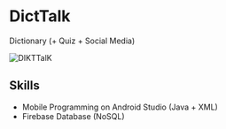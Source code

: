 # DictTalk
Dictionary (+ Quiz + Social Media)

<img src="https://lh3.googleusercontent.com/DpRs2Ls51N5wvrmHVxrSybvEj5dZwcbW6YNr4PYYimXRt0V7ZntSZz_eJofhj3qiqGy8NFrq0mJbKKL-qOBaiz9AO-Bc6QQQ0II332PINaTnWAa6Dy_fD1Jr5LL0AWff-0tnWshA1O6QWWT0cNBspBQCPOpz67-ganiYgzIPAQPKvuctRHMV3jqM_BfNoMYwQQgdgxVpYvydfxdlNZS0eTF8Wyoim-YtSL1TPzXHqcbjFvUXIvVmOUDH7FNhOj49QonZFXhksXIRWwe4vUmDe5Mgf0i8Vdc9ONuEOXQEQDjI5MF9qtvmeP3wbH47jWKQ-bq72j1Ikrd0ACG5_roMQJTgxtnKAbbmYYpcDUah3mpg_RLzjAYB6tpT0MKFjT4A1ALucQnl5iEcH6bcfog78JOF_KM-prhReHAEscs9cEL0vEycTbCb2HKqI0Q1hXj3Ygi2j8bwZvFbxdEkbw6h5A5n4d-LthgmRQGbzsExu7FlN4dZ0iopN_yV-186I1k0SM7y4gNczl5GIS9jRD-SPXwbe3w9G5TypUNY2wuZsRjCXs_MP0bC6bSFGrWM7hGbAVb-F1Z3LnDvwuW8ktJP_vRoZzUZ5p2UvBQzrEGy-FtLLyJERnaFazBo_QR0mDp3i86YDPmg68hkmZsw1rJQlwCR3jglAOy1dfZFXsuWuVpNd0UErH-pOQ-ahUzBwBVD_eKTiujW1xd68YIR_vs1Gv3M2g=w384-h673-no" alt="DIKTTalK">

## Skills
- Mobile Programming on Android Studio (Java + XML)
- Firebase Database (NoSQL)
